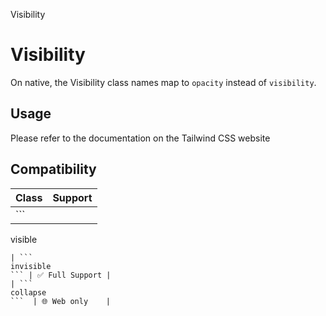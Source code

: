 Visibility

# Visibility

On native, the Visibility class names map to `opacity` instead of `visibility`.

## Usage

Please refer to the documentation on the Tailwind CSS website

## Compatibility

| Class             | Support        |
| ----------------- | -------------- |
| ```
visible
```   | ✅ Full Support |
| ```
invisible
``` | ✅ Full Support |
| ```
collapse
```  | 🌐 Web only    |
